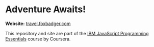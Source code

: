 # Adventure Awaits!
**Website:** [travel.foxbadger.com](https://travel.foxbadger.com/)

This repository and site are part of the [IBM JavaScript Programming Essentials](https://www.coursera.org/learn/javascript-programming-essentials/) course by Coursera.
